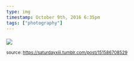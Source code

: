 ```yaml
---
type: img
timestamp: October 9th, 2016 6:35pm
tags: ["photography"]
---
```

####
<img src="https://saturdayxiii.github.io/media/151586708529.jpg"/>
                                                                                
                
                
                
                
                                
<small>source: https://saturdayxiii.tumblr.com/post/151586708529</small>